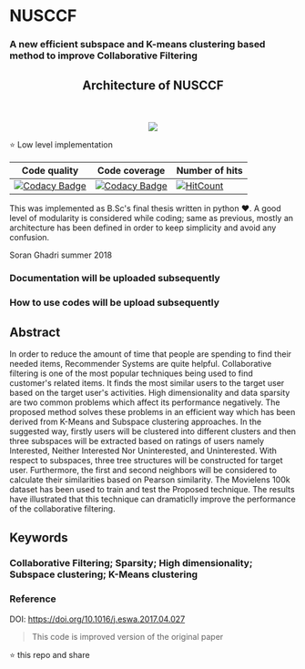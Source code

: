 # NUSCCF
<h3> A new efficient subspace and K-means clustering based method to improve Collaborative Filtering </h3> 


## <p align="center"> Architecture of **NUSCCF** </p>
</br>
<p align="center">
  <img src="https://github.com/soran-ghadri/NUSCCF/blob/master/figures/Untitled%20Diagram.png">
</p>


:star: Low level implementation

| Code quality | Code coverage | Number of hits |
| --- | --- | --- |
| [![Codacy Badge](https://api.codacy.com/project/badge/Grade/dc5b3819676a43dfb3c87fc934ab9aac)](https://www.codacy.com/app/aiengineer/NUSCCF?utm_source=github.com&amp;utm_medium=referral&amp;utm_content=aiengineer/NUSCCF&amp;utm_campaign=Badge_Grade) | [![Codacy Badge](https://api.codacy.com/project/badge/Coverage/f92ddecf1d3f4bce9c94c1b6d7d08435)](https://www.codacy.com/manual/aiengineer/smartphoneCalibration?utm_source=github.com&utm_medium=referral&utm_content=soran-ghadri/smartphoneCalibration&utm_campaign=Badge_Coverage) | [![HitCount](http://hits.dwyl.io/soran-ghadri/NUSCCF.svg)](http://hits.dwyl.io/soran-ghadri/NUSCCF) |

This was implemented as B.Sc's final thesis written in python :hearts:. A good level of modularity is considered while coding; same as previous, mostly an architecture has been defined in order to keep simplicity and avoid any confusion.

Soran Ghadri summer 2018

### Documentation will be uploaded subsequently
### How to use codes will be upload subsequently

## Abstract
In order to reduce the amount of time that people are spending to find their needed items, Recommender Systems are quite helpful.
Collaborative filtering is one of the most popular techniques being used to find customer's related items. It finds the most similar users to the target user based on the target user's activities. High dimensionality and data sparsity are two common problems which affect its performance negatively. The proposed method solves these problems in an efficient way which has been derived from K-Means and Subspace clustering approaches. In the suggested way, firstly users will be clustered into different clusters and then three subspaces will be extracted based on ratings of users namely Interested, Neither Interested Nor Uninterested, and Uninterested. With respect to subspaces, three tree structures will be constructed for target user. Furthermore, the first and second neighbors will be considered to calculate their similarities based on Pearson similarity. The Movielens 100k dataset has been used to train and test the Proposed technique. The results have illustrated that this technique can dramaticlly improve the performance of the collaborative filtering.
## Keywords
### Collaborative Filtering; Sparsity; High dimensionality; Subspace clustering; K-Means clustering

### Reference
DOI: <https://doi.org/10.1016/j.eswa.2017.04.027> 
> This code is improved version of the original paper

:star: this repo and share
